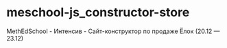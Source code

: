 # meschool-js_constructor-store
MethEdSchool - Интенсив - Сайт-конструктор по продаже Ёлок (20.12 — 23.12)
